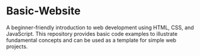 # Basic-Website
A beginner-friendly introduction to web development using HTML, CSS, and JavaScript. This repository provides basic code examples to illustrate fundamental concepts and can be used as a template for simple web projects.
